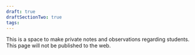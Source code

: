 ```yaml
---
draft: true
draftSectionTwo: true
tags:
---
```

This is a space to make private notes and observations regarding students. This page will not be published to the web.
